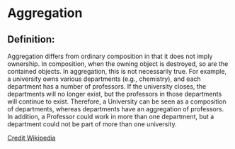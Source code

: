 # Aggregation

## Definition:
Aggregation differs from ordinary composition in that it does not imply ownership. In composition, when the owning object is destroyed, so are the contained objects. In aggregation, this is not necessarily true. For example, a university owns various departments (e.g., chemistry), and each department has a number of professors. If the university closes, the departments will no longer exist, but the professors in those departments will continue to exist. Therefore, a University can be seen as a composition of departments, whereas departments have an aggregation of professors. In addition, a Professor could work in more than one department, but a department could not be part of more than one university.

[Credit Wikipedia](https://en.wikipedia.org/wiki/Object_composition#Aggregation)
